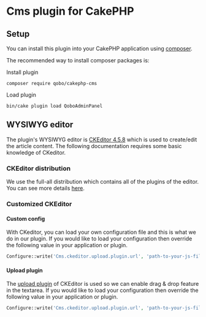 # Cms plugin for CakePHP

## Setup

You can install this plugin into your CakePHP application using [composer](http://getcomposer.org).

The recommended way to install composer packages is:

Install plugin
```
composer require qobo/cakephp-cms
```

Load plugin
```
bin/cake plugin load QoboAdminPanel
```

## WYSIWYG editor

The plugin's WYSIWYG editor is [CKEditor 4.5.8](http://ckeditor.com/) which is used to create/edit the article content.
The following documentation requires some basic knowledge of CKeditor.

### CKEditor distribution
We use the full-all distribution which contains all of the plugins of the editor. You can see more details [here](https://cdn.ckeditor.com/).

### Customized CKEditor

#### Custom config
With CKeditor, you can load your own configuration file and this is what we do in our plugin. If you would like to load your configuration then override the following value in your application or plugin.

```php
Configure::write('Cms.ckeditor.upload.plugin.url', 'path-to-your-js-file');
```

#### Upload plugin
The [upload plugin](http://ckeditor.com/addon/imagepaste) of CKEditor is used so we can enable drag & drop feature in the textarea. If you would like to load your configuration then override the following value in your application or plugin.

```php
Configure::write('Cms.ckeditor.upload.plugin.url', 'path-to-your-js-file');
```